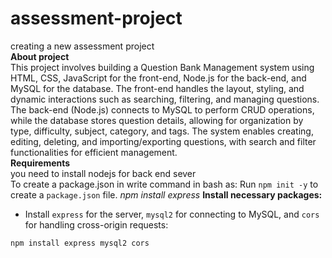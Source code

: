 # assessment-project
creating a new assessment project<br>
<b>About project</b><br>
This project involves building a Question Bank Management system using HTML, CSS, JavaScript for the front-end, Node.js for the back-end, and MySQL for the database. The front-end handles the layout, styling, and dynamic interactions such as searching, filtering, and managing questions. The back-end (Node.js) connects to MySQL to perform CRUD operations, while the database stores question details, allowing for organization by type, difficulty, subject, category, and tags. The system enables creating, editing, deleting, and importing/exporting questions, with search and filter functionalities for efficient management.<br>
<b>Requirements</b><br>
you need to install nodejs for back end sever<br>
To create a package.json in write command in bash as:
Run `npm init -y` to create a `package.json` file.
<i>npm install express</i>
**Install necessary packages:**
   - Install `express` for the server, `mysql2` for connecting to MySQL, and `cors` for handling cross-origin requests:
   ```bash
npm install express mysql2 cors
